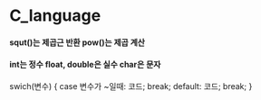 # C_language

#### squt()는 제곱근 반환 pow()는 제곱 계산

#### int는 정수 float, double은 실수 char은 문자

swich(변수)
{   case 변수가 ~일때:
      코드;
      break;
     default:
      코드;
      break;
}
